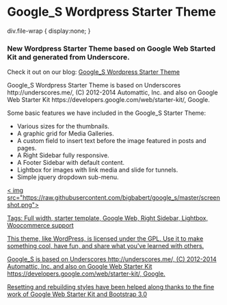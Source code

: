 Google_S Wordpress Starter Theme
========
<stle>
div.file-wrap {
display:none;
}
</style>
<script type="text/javascript">
function showdiv(
			document.getElementById(id).style.display = "block";
		}
</script>
<h3>New Wordpress Starter Theme based on Google Web Started Kit and generated from Underscore.</h3>

<p>Check it out on our blog:
<a href="http://www.blog.altertech.it/google_s-wordpress-starter-theme-based-google-web-starter-kit/">
Google_S Wordpress Starter Theme
</a>
<p>

<p>Google_S Wordpress Starter Theme is based on Underscores http://underscores.me/, (C) 2012-2014 Automattic, Inc. and
also on Google Web Starter Kit https://developers.google.com/web/starter-kit/, Google.</p> 

<p>Some basic features we have included in the Google_S Starter Theme:</p>
<ul>
<li>Various sizes for the thumbnails.</li>
<li>A graphic grid for Media Galleries.</li>
<li>A custom field to insert text before the image featured in posts and pages.</li>
<li>A Right Sidebar fully responsive.</li>
<li>A Footer Sidebar with default content.</li>
<li>Lightbox for images with link media and slide for tunnels.</li>
<li>Simple jquery dropdown sub-menu.</li>
</ul>

<p><a onclick="showdiv('div.file-wrap'); " href="#" >< img src="https://raw.githubusercontent.com/bigbabert/google_s/master/screenshot.png"></p>

<p>Tags: Full width, starter template, Google Web, Right Sidebar, Lightbox, Woocommerce support</p>


<p>This theme, like WordPress, is licensed under the GPL.
Use it to make something cool, have fun, and share what you've learned with others.</p>

<p>Google_S is based on Underscores http://underscores.me/, (C) 2012-2014 Automattic, Inc. and
also on Google Web Starter Kit https://developers.google.com/web/starter-kit/, Google.</p> 

<p>Resetting and rebuilding styles have been helped along thanks to the fine work of
Google Web Starter Kit and Bootstrap 3.0</p>
